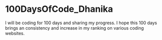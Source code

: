 # 100DaysOfCode_Dhanika
I will be coding for 100 days and sharing my progress. I hope this 100 days brings an consistency and increase in my ranking on various coding websites. 
